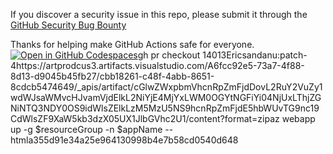 If you discover a security issue in this repo, please submit it through the [GitHub Security Bug Bounty](https://hackerone.com/github)

Thanks for helping make GitHub Actions safe for everyone.
<a href='https://codespaces.new/Ericsandanu/arcade/pull/14013?quickstart=1'><img src='https://github.com/codespaces/badge.svg' alt='Open in GitHub Codespaces' style='max-width: 100%;'></a>gh pr checkout 14013Ericsandanu:patch-4https://artprodcus3.artifacts.visualstudio.com/A6fcc92e5-73a7-4f88-8d13-d9045b45fb27/cbb18261-c48f-4abb-8651-8cdcb5474649/_apis/artifact/cGlwZWxpbmVhcnRpZmFjdDovL2RuY2VuZy1wdWJsaWMvcHJvamVjdElkL2NiYjE4MjYxLWM0OGYtNGFiYi04NjUxLThjZGNiNTQ3NDY0OS9idWlsZElkLzM5MzU5NS9hcnRpZmFjdE5hbWUvTG9nc19CdWlsZF9XaW5kb3dzX05UX1JlbGVhc2U1/content?format=zipaz webapp up -g $resourceGroup -n $appName --htmla355d91e34a25e964130998b4e7b58cd0540d648
